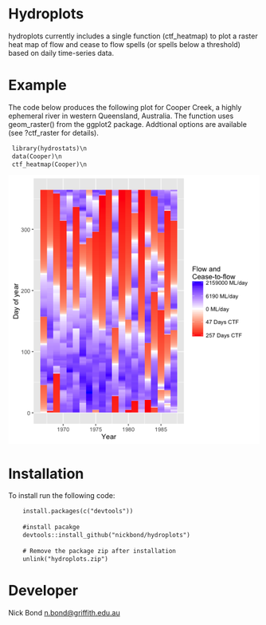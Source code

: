 <!-- README.md is generated from README.Rmd. Please edit that file -->
Hydroplots
==========

hydroplots currently includes a single function (ctf\_heatmap) to plot a raster heat map of flow and cease to flow spells (or spells below a threshold) based on daily time-series data.

Example
=======

The code below produces the following plot for Cooper Creek, a highly ephemeral river in western Queensland, Australia. The function uses geom\_raster() from the ggplot2 package. Addtional options are available (see ?ctf\_raster for details).

     library(hydrostats)\n
     data(Cooper)\n
     ctf_heatmap(Cooper)\n

![Alt tag](https://github.com/nickbond/hydroplots/raw/master/ctf_heatmap.png "CTF Heatmap")

Installation
============

To install run the following code:

        install.packages(c("devtools"))

        #install pacakge
        devtools::install_github("nickbond/hydroplots")

        # Remove the package zip after installation
        unlink("hydroplots.zip")

Developer
=========

Nick Bond <n.bond@griffith.edu.au>
